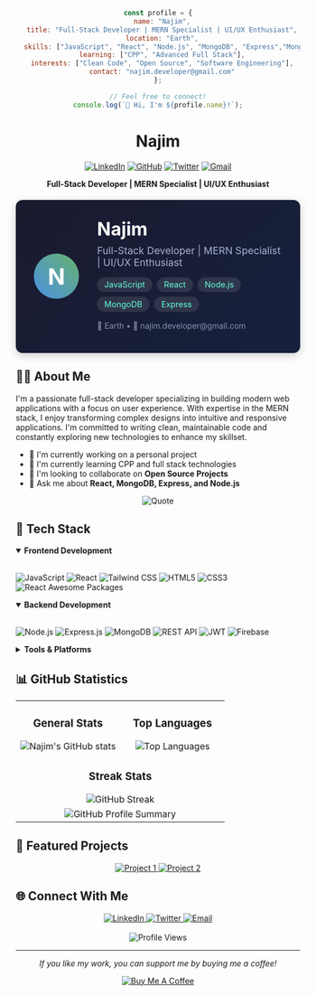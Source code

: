 <div align="center">
  
  ```javascript
  const profile = {
    name: "Najim",
    title: "Full-Stack Developer | MERN Specialist | UI/UX Enthusiast",
    location: "Earth",
    skills: ["JavaScript", "React", "Node.js", "MongoDB", "Express","Mongoose","GraphQL","Next.js","TypeScript"],
    learning: ["CPP", "Advanced Full Stack"],
    interests: ["Clean Code", "Open Source", "Software Engineering"],
    contact: "najim.developer@gmail.com"
  };
  
  // Feel free to connect!
  console.log(`👋 Hi, I'm ${profile.name}!`);
  ```
  
  # Najim
  
  [![LinkedIn](https://img.shields.io/badge/LinkedIn-0077B5?style=for-the-badge&logo=linkedin&logoColor=white)](https://linkedin.com/in/mohammad-najim2004) 
  [![GitHub](https://img.shields.io/badge/GitHub-100000?style=for-the-badge&logo=github&logoColor=white)](https://github.com/najim2004)
  [![Twitter](https://img.shields.io/badge/Twitter-1DA1F2?style=for-the-badge&logo=twitter&logoColor=white)](https://x.com/najim_2004)
  [![Gmail](https://img.shields.io/badge/Gmail-D14836?style=for-the-badge&logo=gmail&logoColor=white)](mailto:najim.developer@gmail.com)
  
  <p>
    <strong>Full-Stack Developer | MERN Specialist | UI/UX Enthusiast</strong>
  </p>
</div>

<div class="profile-banner">
  <div class="banner-content">
    <div class="avatar-section">
      <div class="avatar-circle">N</div>
    </div>
    <div class="info-section">
      <h1>Najim</h1>
      <h2>Full-Stack Developer | MERN Specialist | UI/UX Enthusiast</h2>
      <div class="tags">
        <span>JavaScript</span>
        <span>React</span>
        <span>Node.js</span>
        <span>MongoDB</span>
        <span>Express</span>
      </div>
      <p>📍 Earth • 📧 najim.developer@gmail.com</p>
    </div>
  </div>
</div>

<style>
.profile-banner {
  background: linear-gradient(135deg, #1a1a2e, #16213e);
  border-radius: 12px;
  padding: 2rem;
  color: white;
  box-shadow: 0 4px 15px rgba(0,0,0,0.2);
  margin: 20px 0;
}

.banner-content {
  display: flex;
  align-items: center;
  gap: 2rem;
}

.avatar-circle {
  width: 80px;
  height: 80px;
  background: linear-gradient(45deg, #4a90e2, #67b26f);
  border-radius: 50%;
  display: flex;
  align-items: center;
  justify-content: center;
  font-size: 2.5rem;
  font-weight: bold;
  color: white;
}

.info-section h1 {
  margin: 0;
  font-size: 2rem;
  color: #fff;
}

.info-section h2 {
  margin: 0.5rem 0;
  font-size: 1.1rem;
  color: #a8b2d1;
  font-weight: normal;
}

.tags {
  display: flex;
  gap: 0.5rem;
  flex-wrap: wrap;
  margin: 1rem 0;
}

.tags span {
  background: rgba(255,255,255,0.1);
  padding: 0.3rem 0.8rem;
  border-radius: 15px;
  font-size: 0.9rem;
  color: #64ffda;
}

.info-section p {
  margin: 0.5rem 0;
  color: #8892b0;
}
</style>

## 👨‍💻 About Me

I'm a passionate full-stack developer specializing in building modern web applications with a focus on user experience. With expertise in the MERN stack, I enjoy transforming complex designs into intuitive and responsive applications. I'm committed to writing clean, maintainable code and constantly exploring new technologies to enhance my skillset.

- 🔭 I'm currently working on a personal project
- 🌱 I'm currently learning CPP and full stack technologies
- 👯 I'm looking to collaborate on **Open Source Projects**
- 💬 Ask me about **React, MongoDB, Express, and Node.js**

<div align="center">
  <img src="https://github-readme-quotes.herokuapp.com/quote?theme=radical&animation=grow_out_in&quoteCategory=programming" alt="Quote" />
</div>

## 🚀 Tech Stack

<details open>
<summary><b>Frontend Development</b></summary>
<br>
  
![JavaScript](https://img.shields.io/badge/JavaScript-323330?style=for-the-badge&logo=javascript&logoColor=F7DF1E)
![React](https://img.shields.io/badge/React-20232A?style=for-the-badge&logo=react&logoColor=61DAFB)
![Tailwind CSS](https://img.shields.io/badge/Tailwind%20CSS-38B2AC?style=for-the-badge&logo=tailwind-css&logoColor=white)
![HTML5](https://img.shields.io/badge/HTML5-E34F26?style=for-the-badge&logo=html5&logoColor=white)
![CSS3](https://img.shields.io/badge/CSS3-1572B6?style=for-the-badge&logo=css3&logoColor=white)
![React Awesome Packages](https://img.shields.io/badge/React%20Awesome%20Packages-20232A?style=for-the-badge&logo=react&logoColor=61DAFB)

</details>

<details open>
<summary><b>Backend Development</b></summary>
<br>
  
![Node.js](https://img.shields.io/badge/Node.js-339933?style=for-the-badge&logo=nodedotjs&logoColor=white)
![Express.js](https://img.shields.io/badge/Express.js-000000?style=for-the-badge&logo=express&logoColor=white)
![MongoDB](https://img.shields.io/badge/MongoDB-4EA94B?style=for-the-badge&logo=mongodb&logoColor=white)
![REST API](https://img.shields.io/badge/RESTful_API-FF5733?style=for-the-badge&logo=api&logoColor=white)
![JWT](https://img.shields.io/badge/JWT-000000?style=for-the-badge&logo=JSON%20web%20tokens&logoColor=white)
![Firebase](https://img.shields.io/badge/Firebase-FFCA28?style=for-the-badge&logo=firebase&logoColor=white)

</details>

<details>
<summary><b>Tools & Platforms</b></summary>
<br>
  
![Git](https://img.shields.io/badge/Git-F05032?style=for-the-badge&logo=git&logoColor=white)
![GitHub](https://img.shields.io/badge/GitHub-181717?style=for-the-badge&logo=github&logoColor=white)
![Vercel](https://img.shields.io/badge/Vercel-000000?style=for-the-badge&logo=vercel&logoColor=white)
![Surge](https://img.shields.io/badge/Surge-181717?style=for-the-badge&logo=surge&logoColor=white)
![Figma](https://img.shields.io/badge/Figma-F24E1E?style=for-the-badge&logo=figma&logoColor=white)
![Dev-tools](https://img.shields.io/badge/Dev--tools-000000?style=for-the-badge&logo=googlechrome&logoColor=white)
![VS Code](https://img.shields.io/badge/VS%20Code-0078d4?style=for-the-badge&logo=visual-studio-code&logoColor=white)

</details>

## 📊 GitHub Statistics

<div align="center">
  <table>
    <tr>
      <td valign="top" width="50%">
        <!-- General Stats -->
        <h3 align="center">General Stats</h3>
        <div align="center">
        <img align="center" src="https://github-readme-stats.vercel.app/api?username=najim2004&show_icons=true&theme=tokyonight&hide_border=true&bg_color=0D1117" alt="Najim's GitHub stats"/></div>
      </td>
      <td valign="top" width="50%">
        <!-- Top Languages -->
        <h3 align="center">Top Languages</h3>
        <div align="center">
        <img src="https://github-readme-stats.vercel.app/api/top-langs/?username=najim2004&layout=compact&theme=tokyonight&hide_border=true&bg_color=0D1117" alt="Top Languages"/></div>
      </td>
    </tr>
    <tr>
      <td colspan="2" align="center">
        <!-- Streak Stats spanning two columns -->
        <h3 align="center">Streak Stats</h3>
        <div align="center">
        <img align="center" src="https://github-readme-streak-stats.herokuapp.com/?user=najim2004&theme=tokyonight&hide_border=true&bg_color=0D1117" alt="GitHub Streak"/></div>
      </td>
    </tr>
    <tr>
      <td colspan="2" align="center">
        <img src="https://github-profile-summary-cards.vercel.app/api/cards/profile-details?username=najim2004&theme=tokyonight" alt="GitHub Profile Summary"/>
      </td>
    </tr>
  </table>
</div>

## 📌 Featured Projects

<div align="center">
  <a target="_blank" href="https://github.com/najim2004/project-name">
    <img src="https://github-readme-stats.vercel.app/api/pin/?username=najim2004&repo=project-name&theme=tokyonight&hide_border=true&bg_color=0D1117" alt="Project 1"/>
  </a>
  <a target="_blank" href="https://github.com/najim2004/project-name-2">
    <img src="https://github-readme-stats.vercel.app/api/pin/?username=najim2004&repo=project-name-2&theme=tokyonight&hide_border=true&bg_color=0D1117" alt="Project 2"/>
  </a>
</div>

## 🌐 Connect With Me

<div align="center">
  <a target="_blank" href="https://linkedin.com/in/mohammad-najim2004">
    <img src="https://img.shields.io/badge/LinkedIn-0077B5?style=for-the-badge&logo=linkedin&logoColor=white" alt="LinkedIn"/>
  </a>
  <a target="_blank" href="https://x.com/najim_2004">
    <img src="https://img.shields.io/badge/Twitter-1DA1F2?style=for-the-badge&logo=twitter&logoColor=white" alt="Twitter"/>
  </a>
  <a href="mailto:najim.developer@gmail.com">
    <img src="https://img.shields.io/badge/Email-D14836?style=for-the-badge&logo=gmail&logoColor=white" alt="Email"/>
  </a>
</div>

<div align="center">
  <br>
  <img src="https://komarev.com/ghpvc/?username=najim2004&style=flat-square&color=blue" alt="Profile Views"/>
</div>

---

<div target="_blank" align="center">
  <p><i>If you like my work, you can support me by buying me a coffee!</i></p>
  <a  target="_blank" href="https://www.buymeacoffee.com/najim">
    <img src="https://img.shields.io/badge/Buy_Me_A_Coffee-FFDD00?style=for-the-badge&logo=buy-me-a-coffee&logoColor=black" alt="Buy Me A Coffee"/>
  </a>
</div>
